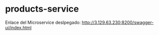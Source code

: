 # products-service
Enlace del Microservice deslpegado: http://3.129.63.230:8200/swagger-ui/index.html
